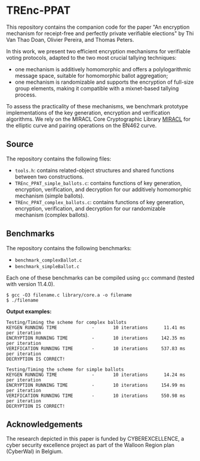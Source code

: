 # TREnc-PPAT

This repository contains the companion code for the paper "An encryption mechanism for receipt-free and perfectly private verifiable elections" by Thi Van Thao Doan, Olivier Pereira, and Thomas Peters.

In this work, we present two efficient encryption mechanisms for verifiable voting protocols, adapted to the two most crucial tallying techniques:
- one mechanism is additively homomorphic and offers a polylogarithmic message space, suitable for homomorphic ballot aggregation;
- one mechanism is randomizable and supports the encryption of full-size group elements, making it compatible with a mixnet-based tallying process.

To assess the practicality of these mechanisms, we benchmark prototype implementations
of the key generation, encryption and verification algorithms. We rely on the
MIRACL Core Cryptographic Library [MIRACL](https://github.com/miracl/core) for the elliptic curve and pairing operations on the BN462 curve. 

## Source

The repository contains the following files:
- `tools.h`: contains related-object structures and shared functions between two constructions.
- `TREnc_PPAT_simple_ballots.c`: contains functions of key generation, encryption, verification, and decryption for our additively homomorphic mechanism (simple ballots).
- `TREnc_PPAT_complex_ballots.c`: contains functions of key generation, encryption, verification, and decryption for our randomizable mechanism (complex ballots).


## Benchmarks

The repository contains the following benchmarks:
- `benchmark_complexBallot.c`
- `benchmark_simpleBallot.c`

Each one of these benchmarks can be compiled using `gcc` command (tested with version 11.4.0).
```
$ gcc -O3 filename.c library/core.a -o filename
$ ./filename
```
**Output examples:**
```shell
Testing/Timing the scheme for complex ballots
KEYGEN RUNNING TIME             -       10 iterations      11.41 ms per iteration
ENCRYPTION RUNNING TIME         -       10 iterations     142.35 ms per iteration
VERIFICATION RUNNING TIME       -       10 iterations     537.83 ms per iteration
DECRYPTION IS CORRECT!
```

```shell
Testing/Timing the scheme for simple ballots
KEYGEN RUNNING TIME             -       10 iterations      14.24 ms per iteration
ENCRYPTION RUNNING TIME         -       10 iterations     154.99 ms per iteration
VERIFICATION RUNNING TIME       -       10 iterations     550.98 ms per iteration
DECRYPTION IS CORRECT!
```
## Acknowledgements
 The research depicted in this paper is funded by CYBEREXCELLENCE, a cyber security excellence project as part of the Walloon Region plan (CyberWal) in Belgium.
